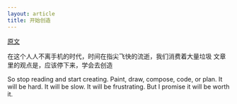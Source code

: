 ```yaml
---
layout: article
title: 开始创造
---
```


[原文](https://tjcx.me/posts/consumption-distraction/)

在这个人人不离手机的时代，时间在指尖飞快的流逝，我们消费着大量垃圾
文章里的观点是，应该停下来，学会去创造



So stop reading and start creating. Paint, draw, compose, code, or plan. It will be hard. It will be slow. It will be frustrating. But I promise it will be worth it.



